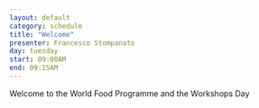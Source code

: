 ```yaml
---
layout: default
category: schedule
title: "Welcome"
presenter: Francesco Stompanato
day: tuesday
start: 09:00AM
end: 09:15AM
---
```


Welcome to the World Food Programme and the Workshops Day
